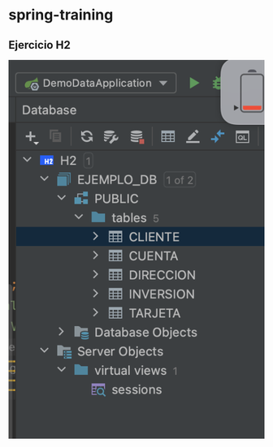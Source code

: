# spring-training

## Ejercicio H2 

![Tablas de ejercicio](./img/Screen%20Shot%202023-03-16%20at%2019.21.44.png)